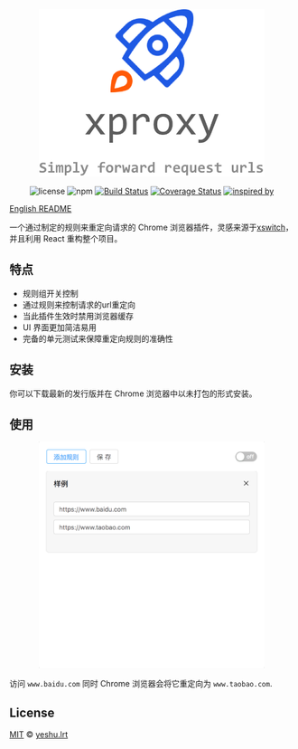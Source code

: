 <div align="center">
  <img src="./assets/overview.png" width="400" />

![license](https://img.shields.io/badge/license-MIT-blue.svg)
![npm](https://img.shields.io/badge/npm-v5.4.2-blue.svg)
[![Build Status](https://travis-ci.org/xdlrt/xproxy.svg?branch=master)](https://travis-ci.org/xdlrt/xproxy)
[![Coverage Status](https://coveralls.io/repos/github/xdlrt/xproxy/badge.svg?branch=master)](https://coveralls.io/github/xdlrt/xproxy?branch=master)
[![inspired by](https://img.shields.io/badge/inspired%20by-xswitch-lightgrey.svg)](https://github.com/yize/xswitch)

</div>

[English README](./README-EN.md)

一个通过制定的规则来重定向请求的 Chrome 浏览器插件，灵感来源于[xswitch](https://github.com/yize/xswitch)，并且利用 React 重构整个项目。

## 特点

- 规则组开关控制
- 通过规则来控制请求的url重定向
- 当此插件生效时禁用浏览器缓存
- UI 界面更加简洁易用
- 完备的单元测试来保障重定向规则的准确性

## 安装 

你可以下载最新的发行版并在 Chrome 浏览器中以未打包的形式安装。

## 使用

<p align="center">
  <img src="./assets/usage.png" width="400" />
</p>

访问 `www.baidu.com` 同时 Chrome 浏览器会将它重定向为 `www.taobao.com`.

## License
[MIT](https://opensource.org/licenses/MIT) © [yeshu.lrt](https://xdlrt.github.io/)
